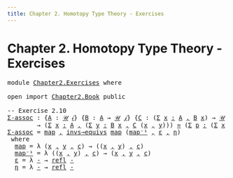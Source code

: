 ```yaml
---
title: Chapter 2. Homotopy Type Theory - Exercises
---
```


# Chapter 2. Homotopy Type Theory - Exercises

<pre class="Agda"><a id="116" class="Keyword">module</a> <a id="123" href="Chapter2.Exercises.html" class="Module">Chapter2.Exercises</a> <a id="142" class="Keyword">where</a>

<a id="149" class="Keyword">open</a> <a id="154" class="Keyword">import</a> <a id="161" href="Chapter2.Book.html" class="Module">Chapter2.Book</a> <a id="175" class="Keyword">public</a>

<a id="183" class="Comment">-- Exercise 2.10</a>
<a id="Σ-assoc"></a><a id="200" href="Chapter2.Exercises.html#200" class="Function">Σ-assoc</a> <a id="208" class="Symbol">:</a> <a id="210" class="Symbol">{</a><a id="211" href="Chapter2.Exercises.html#211" class="Bound">A</a> <a id="213" class="Symbol">:</a> <a id="215" href="Chapter1.Book.html#343" class="Function">𝒰</a> <a id="217" href="Chapter1.Book.html#328" class="Generalizable">𝒾</a><a id="218" class="Symbol">}</a> <a id="220" class="Symbol">{</a><a id="221" href="Chapter2.Exercises.html#221" class="Bound">B</a> <a id="223" class="Symbol">:</a> <a id="225" href="Chapter2.Exercises.html#211" class="Bound">A</a> <a id="227" class="Symbol">→</a> <a id="229" href="Chapter1.Book.html#343" class="Function">𝒰</a> <a id="231" href="Chapter1.Book.html#330" class="Generalizable">𝒿</a><a id="232" class="Symbol">}</a> <a id="234" class="Symbol">{</a><a id="235" href="Chapter2.Exercises.html#235" class="Bound">C</a> <a id="237" class="Symbol">:</a> <a id="239" class="Symbol">(</a><a id="240" href="Chapter1.Book.html#1566" class="Function">Σ</a> <a id="242" href="Chapter2.Exercises.html#242" class="Bound">x</a> <a id="244" href="Chapter1.Book.html#1566" class="Function">꞉</a> <a id="246" href="Chapter2.Exercises.html#211" class="Bound">A</a> <a id="248" href="Chapter1.Book.html#1566" class="Function">,</a> <a id="250" href="Chapter2.Exercises.html#221" class="Bound">B</a> <a id="252" href="Chapter2.Exercises.html#242" class="Bound">x</a><a id="253" class="Symbol">)</a> <a id="255" class="Symbol">→</a> <a id="257" href="Chapter1.Book.html#343" class="Function">𝒰</a> <a id="259" href="Chapter1.Book.html#332" class="Generalizable">𝓀</a><a id="260" class="Symbol">}</a>
        <a id="270" class="Symbol">→</a> <a id="272" class="Symbol">(</a><a id="273" href="Chapter1.Book.html#1566" class="Function">Σ</a> <a id="275" href="Chapter2.Exercises.html#275" class="Bound">x</a> <a id="277" href="Chapter1.Book.html#1566" class="Function">꞉</a> <a id="279" href="Chapter2.Exercises.html#211" class="Bound">A</a> <a id="281" href="Chapter1.Book.html#1566" class="Function">,</a> <a id="283" class="Symbol">(</a><a id="284" href="Chapter1.Book.html#1566" class="Function">Σ</a> <a id="286" href="Chapter2.Exercises.html#286" class="Bound">y</a> <a id="288" href="Chapter1.Book.html#1566" class="Function">꞉</a> <a id="290" href="Chapter2.Exercises.html#221" class="Bound">B</a> <a id="292" href="Chapter2.Exercises.html#275" class="Bound">x</a> <a id="294" href="Chapter1.Book.html#1566" class="Function">,</a> <a id="296" href="Chapter2.Exercises.html#235" class="Bound">C</a> <a id="298" class="Symbol">(</a><a id="299" href="Chapter2.Exercises.html#275" class="Bound">x</a> <a id="301" href="Chapter1.Book.html#1517" class="InductiveConstructor Operator">,</a> <a id="303" href="Chapter2.Exercises.html#286" class="Bound">y</a><a id="304" class="Symbol">)))</a> <a id="308" href="Chapter2.Book.html#7914" class="Function Operator">≃</a> <a id="310" class="Symbol">(</a><a id="311" href="Chapter1.Book.html#1566" class="Function">Σ</a> <a id="313" href="Chapter2.Exercises.html#313" class="Bound">p</a> <a id="315" href="Chapter1.Book.html#1566" class="Function">꞉</a> <a id="317" class="Symbol">(</a><a id="318" href="Chapter1.Book.html#1566" class="Function">Σ</a> <a id="320" href="Chapter2.Exercises.html#320" class="Bound">x</a> <a id="322" href="Chapter1.Book.html#1566" class="Function">꞉</a> <a id="324" href="Chapter2.Exercises.html#211" class="Bound">A</a> <a id="326" href="Chapter1.Book.html#1566" class="Function">,</a> <a id="328" href="Chapter2.Exercises.html#221" class="Bound">B</a> <a id="330" href="Chapter2.Exercises.html#320" class="Bound">x</a><a id="331" class="Symbol">)</a> <a id="333" href="Chapter1.Book.html#1566" class="Function">,</a> <a id="335" href="Chapter2.Exercises.html#235" class="Bound">C</a> <a id="337" href="Chapter2.Exercises.html#313" class="Bound">p</a><a id="338" class="Symbol">)</a>
<a id="340" href="Chapter2.Exercises.html#200" class="Function">Σ-assoc</a> <a id="348" class="Symbol">=</a> <a id="350" href="Chapter2.Exercises.html#397" class="Function">map</a> <a id="354" href="Chapter1.Book.html#1517" class="InductiveConstructor Operator">,</a> <a id="356" href="Chapter2.Book.html#7426" class="Function">invs⇒equivs</a> <a id="368" href="Chapter2.Exercises.html#397" class="Function">map</a> <a id="372" class="Symbol">(</a><a id="373" href="Chapter2.Exercises.html#435" class="Function">map⁻¹</a> <a id="379" href="Chapter1.Book.html#1517" class="InductiveConstructor Operator">,</a> <a id="381" href="Chapter2.Exercises.html#475" class="Function">ε</a> <a id="383" href="Chapter1.Book.html#1517" class="InductiveConstructor Operator">,</a> <a id="385" href="Chapter2.Exercises.html#494" class="Function">η</a><a id="386" class="Symbol">)</a>
 <a id="389" class="Keyword">where</a>
  <a id="397" href="Chapter2.Exercises.html#397" class="Function">map</a> <a id="401" class="Symbol">=</a> <a id="403" class="Symbol">λ</a> <a id="405" class="Symbol">(</a><a id="406" href="Chapter2.Exercises.html#406" class="Bound">x</a> <a id="408" href="Chapter1.Book.html#1517" class="InductiveConstructor Operator">,</a> <a id="410" href="Chapter2.Exercises.html#410" class="Bound">y</a> <a id="412" href="Chapter1.Book.html#1517" class="InductiveConstructor Operator">,</a> <a id="414" href="Chapter2.Exercises.html#414" class="Bound">c</a><a id="415" class="Symbol">)</a> <a id="417" class="Symbol">→</a> <a id="419" class="Symbol">((</a><a id="421" href="Chapter2.Exercises.html#406" class="Bound">x</a> <a id="423" href="Chapter1.Book.html#1517" class="InductiveConstructor Operator">,</a> <a id="425" href="Chapter2.Exercises.html#410" class="Bound">y</a><a id="426" class="Symbol">)</a> <a id="428" href="Chapter1.Book.html#1517" class="InductiveConstructor Operator">,</a> <a id="430" href="Chapter2.Exercises.html#414" class="Bound">c</a><a id="431" class="Symbol">)</a>
  <a id="435" href="Chapter2.Exercises.html#435" class="Function">map⁻¹</a> <a id="441" class="Symbol">=</a> <a id="443" class="Symbol">λ</a> <a id="445" class="Symbol">((</a><a id="447" href="Chapter2.Exercises.html#447" class="Bound">x</a> <a id="449" href="Chapter1.Book.html#1517" class="InductiveConstructor Operator">,</a> <a id="451" href="Chapter2.Exercises.html#451" class="Bound">y</a><a id="452" class="Symbol">)</a> <a id="454" href="Chapter1.Book.html#1517" class="InductiveConstructor Operator">,</a> <a id="456" href="Chapter2.Exercises.html#456" class="Bound">c</a><a id="457" class="Symbol">)</a> <a id="459" class="Symbol">→</a> <a id="461" class="Symbol">(</a><a id="462" href="Chapter2.Exercises.html#447" class="Bound">x</a> <a id="464" href="Chapter1.Book.html#1517" class="InductiveConstructor Operator">,</a> <a id="466" href="Chapter2.Exercises.html#451" class="Bound">y</a> <a id="468" href="Chapter1.Book.html#1517" class="InductiveConstructor Operator">,</a> <a id="470" href="Chapter2.Exercises.html#456" class="Bound">c</a><a id="471" class="Symbol">)</a>
  <a id="475" href="Chapter2.Exercises.html#475" class="Function">ε</a> <a id="477" class="Symbol">=</a> <a id="479" class="Symbol">λ</a> <a id="481" href="Chapter2.Exercises.html#481" class="Bound">-</a> <a id="483" class="Symbol">→</a> <a id="485" href="Chapter1.Book.html#3949" class="InductiveConstructor">refl</a> <a id="490" href="Chapter2.Exercises.html#481" class="Bound">-</a>
  <a id="494" href="Chapter2.Exercises.html#494" class="Function">η</a> <a id="496" class="Symbol">=</a> <a id="498" class="Symbol">λ</a> <a id="500" href="Chapter2.Exercises.html#500" class="Bound">-</a> <a id="502" class="Symbol">→</a> <a id="504" href="Chapter1.Book.html#3949" class="InductiveConstructor">refl</a> <a id="509" href="Chapter2.Exercises.html#500" class="Bound">-</a>
</pre>